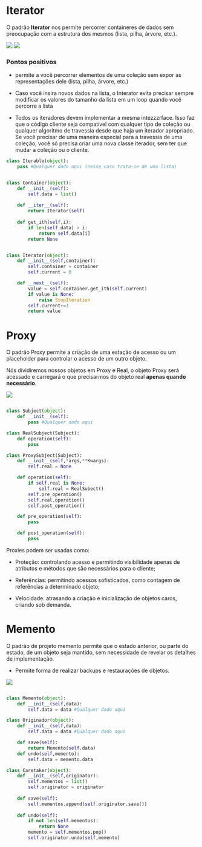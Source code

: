 # Iterator

O padrão **Iterator** nos permite percorrer containeres de dados sem preocupação com a estrutura dos mesmos (lista, pilha, árvore, etc.).

<img src="./.assets/iterator.JPG">

<img src="./.assets/iteratorclass.JPG">



### Pontos positivos

- permite a você percorrer elementos de uma coleção sem expor as representações dele (lista, pilha, árvore, etc.)

- Caso você insira novos dados na lista, o Interator evita precisar sempre modificar os valores do tamanho da lista em um loop quando você percorre a lista 

- Todos os iteradores devem implementar a mesma intezzzrface. Isso faz que o código cliente seja compatível com qualquer tipo de coleção ou qualquer algoritmo de travessia desde que haja um iterador apropriado. Se você precisar de uma maneira especial para a travessia de uma coleção, você só precisa criar uma nova classe iterador, sem ter que mudar a coleção ou o cliente.

```python
class Iterable(object):
    pass #Qualquer dado aqui (nesse caso trata-se de uma lista)


class Container(object):
    def __init__(self):
        self.data = list()
    
    def __iter__(self):
        return Iterator(self)
    
    def get_ith(self,i):
        if len(self.data) > i:
            return self.data[i]
        return None


class Iterator(object):
    def __init__(self,container):
        self.container = container
        self.current = 0

    def __next__(self):
        value = self.container.get_ith(self.current)
        if value is None:
            raise StopIteration
        self.current+=1
        return value

```

# Proxy

O padrão Proxy permite a criação de uma estação de acesso ou um placeholder para controlar o acesso de um outro objeto.

Nós dividiremos nossos objetos em Proxy e Real, o objeto Proxy será acessado e carregará o que precisarmos do objeto real **apenas quando necessário**.

<img src="./.assets/proxyUml.JPG">

```python

class Subject(object):
    def __init__(self):
        pass #Qualquer dado aqui

class RealSubject(Subject):
    def operation(self):
        pass

class ProxySubject(Subject):
    def __init__(self,*args,**Kwargs):
        self.real = None

    def operation(self):
        if self.real is None:
            self.real = RealSubect()
        self.pre_operation()
        self.real.operation()
        self.post_operation()

    def pre_operation(self):
        pass

    def post_operation(self):
        pass
```

Proxies podem ser usadas como:

- Proteção: controlando acesso e permitindo visibilidade apenas de atributos e métodos que são necessários para o cliente;

- Referências: permitindo acessos sofisticados, como contagem de referências a determinado objeto;

- Velocidade: atrasando a criação e inicialização de objetos caros, criando sob demanda.

# Memento

O padrão de projeto memento permite que o estado anterior, ou parte do estado, de um objeto seja mantido, sem necessidade de revelar os detalhes de implementação.

- Permite forma de realizar backups e restaurações de objetos.

<img src="./.assets/mementouml.JPG">

```python

class Memento(object):
    def __init__(self,data):
        self.data = data #Qualquer dado aqui

class Originador(object):
    def __init__(self,data):
        self.data = data #Qualquer dado aqui

    def save(self):
        return Memento(self.data)
    def undo(self,memento):
        self.data = memento.data

class Caretaker(object):
    def __init__(self,originator):
        self.mementos = list()
        self.originator = originator
    
    def save(self):
        self.mementos.append(self.originator.save())
    
    def undo(self):
        if not len(self.mementos):
            return None
        memento = self.mementos.pop()
        self.originator.undo(self,memento)

```
